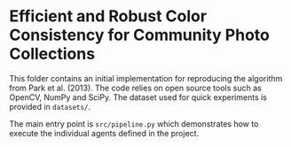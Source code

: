 # Efficient and Robust Color Consistency for Community Photo Collections

This folder contains an initial implementation for reproducing the algorithm from Park et al. (2013). The code relies on open source tools such as OpenCV, NumPy and SciPy. The dataset used for quick experiments is provided in `datasets/`.

The main entry point is `src/pipeline.py` which demonstrates how to execute the individual agents defined in the project.
